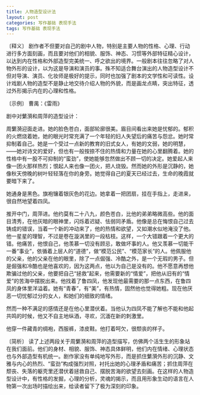 ```yaml
---
title: 人物造型设计法
layout: post
categories: 写作基础 表现手法
tags: 写作基础 表现手法
---
```


〔释义〕 剧作者不但要对自己的剧中人物，特别是主要人物的性格、心理、行动进行多方面刻画，而且要对他们的相貌、服饰、神态、习惯等外部特征精心设计，以达到内在性格和外部造型完美统一、呼之欲出的境界。一般剧本往往忽略了对人物外形的设计，以为这是导演和演员的事。殊不知适合舞台演出的人物造型设计不但对导演、演员、化妆师是极好的提示，同时也加强了剧本的文学性和可读性。设计戏剧人物的造型不是静止地交待介绍人物的外貌，而是画龙点睛，突出特征，透过外形揭示内在的心理和性格。

〔示例〕 曹禺：《雷雨》

剧中对蘩漪和周萍的造型设计：

周蘩漪迎面走进。她的脸色苍白，面部轮廓很美。眉目间看出来她是忧郁的。郁积的火燃烧着她，她的眼光时常充满了一个年轻的妇人失望后的痛苦与怨忿。她时常抑制着自己。她是一个受过一点新的教育的旧式女人，有她的文弱，她的明慧，——她对诗文的爱好，但也有一般按捺不住的热情和力量在她的心里翻腾着。她的性格中有一股不可抑制的“蛮劲”，使她能够忽然做出不顾一切的决定。她爱起人来像一团火那样热烈；恨起人来也像一团火，把人烧毁。然而她的外形是沉静的，她像秋天傍晚的树叶轻轻落在你的身旁。她觉得自己的夏天已经过去，生命的晚霞就要暗下来了。

她通身是黑色。旗袍镶着银灰色的花边。她拿着一把团扇，挂在手指上，走进来，很自然地望着四凤。

推开中门，周萍进。他约莫有二十八九，颜色苍白，比他的弟弟略微高些。他的面目清秀，在他灰暗的眼神里，闪烁着迟疑、怯弱同矛盾。他像是总在悔恨自己过去铸成的错误，当着一个新的冲动来了，他的热情和欲望，又如潮水似地淹没了他。他一星星的理智，不过是卷在漩涡里的一段枯枝。这样，一个大错跟着一个更大的错。他痛苦，他恨自己，他羡慕一切没有顾忌，敢做坏事的人。他又羡慕一切能干一番“事业”，依循着上层人的“道德”，做“模范公民”、“模范家长”的人。他佩服他的父亲，他的父亲在他的眼里，除了一点倔强、冷酷之外，是一个无瑕的男子。但是倔强和冷酷也是他喜欢的，因为这两点，他以为自己是没有的。他不愿意再想他欺骗过他的父亲，他要把自己“拯救”起来，他需要新的“情爱”，把他从旧有的“情爱”的苦海中摆脱出来。他找着了鲁四凤，他发现他最需要的那一点东西，在鲁四凤的身体里洋溢着。她有“青春”，有“美”，有热情，固然他也觉得她粗。现在他厌恶一切忧郁过分的女人，和她们的细致的情绪。

然而一种不满足的感情还是在他心里潜伏着。当他认为四凤不能了解也不能和他起共鸣的时候，他又不自主地纵酒，寻欢，沉湎在新的刺激里。

他穿一件藏青的绸袍，西服裤，漆皮鞋。他打着呵欠，很颓丧的样子。

〔简析〕 读了上述两段关于周蘩漪和周萍的造型描写，仿佛两个活生生的形象站在我们面前。他们的身材、相貌、服饰、神态具体鲜明，他们内在情绪、心理状态也与外部造型有机统一。剧作家没有单纯地写外形，而是抓住蘩漪外形的沉静、文雅与内心的热烈、“蛮劲”构成强烈对照，衬托出她的心理矛盾和痛苦；抓住周萍在颓丧、失落的躯壳里还潜伏着拯救自己、摆脱苦海的欲望去刻画。在这样的人物造型设计中，有性格的发掘，心理的分析，灵魂的揭示，而且用形象生动的语言在人物第一次出场时描绘出来，给读者留下了极为深刻的印象。 